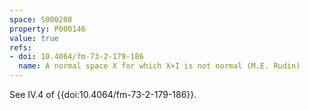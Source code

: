 ```yaml
---
space: S000208
property: P000146
value: true
refs:
- doi: 10.4064/fm-73-2-179-186
  name: A normal space X for which X×I is not normal (M.E. Rudin)
---
```


See IV.4 of {{doi:10.4064/fm-73-2-179-186}}.
